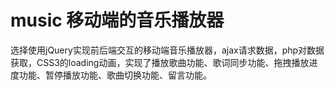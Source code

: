 

# music 移动端的音乐播放器

选择使用jQuery实现前后端交互的移动端音乐播放器，ajax请求数据，php对数据获取，CSS3的loading动画，实现了播放歌曲功能、歌词同步功能、拖拽播放进度功能、暂停播放功能、歌曲切换功能、留言功能。
